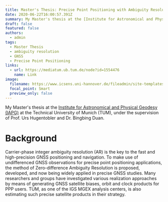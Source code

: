 ```yaml
---
title: Master's Thesis: Precise Point Positioning with Ambiguity Resolution for Different Signals
date: 2020-06-22T16:00:57.391Z
summary: My Master's thesis at the [Institute for Astronomical and Physical Geodesy (IAPG)](https://www.asg.ed.tum.de/iapg/) at the Technical University of Munich (TUM), under the supervision of Prof. Urs Hugentobler and Dr. Bingbing Duan.
draft: false
featured: false
authors:
  - admin
tags:
  - Master Thesis
  - ambiguity resolution
  - GNSS
  - Precise Point Positioning
links:
  - url: https://mediatum.ub.tum.de/node?id=1554476
    name: Link
image:
  filename: https://www.icsens.uni-hannover.de/fileadmin/site-templates/logos/icsens/ICSENS_logo.png
  focal_point: Smart
  preview_only: false
---
```

My Master's thesis at the [Institute for Astronomical and Physical Geodesy (IAPG)](https://www.asg.ed.tum.de/iapg/) at the Technical University of Munich (TUM), under the supervision of Prof. Urs Hugentobler and Dr. Bingbing Duan.
# Background

Carrier-phase integer ambiguity resolution (AR) is the key to the fast and high-precision GNSS positioning and navigation. To make use of undifferenced GNSS observations for precise point positioning applications, the method of Zero-difference Ambiguity Resolution is proposed, developed, and now being widely applied in precise GNSS studies. Many researchers and groups have investigated various realization approaches by means of generating GNSS satellite biases, orbit and clock products for PPP users. TUM, as one of the IGS MGEX analysis centers, is also estimating such precise satellite products in their strategy. 
